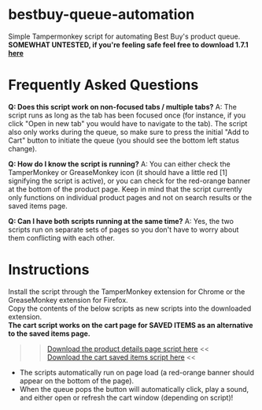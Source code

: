 # bestbuy-queue-automation
Simple Tampermonkey script for automating Best Buy's product queue.  
**SOMEWHAT UNTESTED, if you're feeling safe feel free to download 1.7.1 [here](https://github.com/albert-sun/bestbuy-queue-automation/tree/ad80072d2ee0d8a96ade54eb1f9d6110fabdbb8e)**

# Frequently Asked Questions
**Q: Does this script work on non-focused tabs / multiple tabs?**
A: The script runs as long as the tab has been focused once (for instance, if you click "Open in new tab" you would have to navigate to the tab). The script also only works during the queue, so make sure to press the initial "Add to Cart" button to initiate the queue (you should see the bottom left status change).  

**Q: How do I know the script is running?**
A: You can either check the TamperMonkey or GreaseMonkey icon (it should have a little red [1] signifying the script is active), or you can check for the red-orange banner at the bottom of the product page. Keep in mind that the script currently only functions on individual product pages and not on search results or the saved items page.

**Q: Can I have both scripts running at the same time?**
A: Yes, the two scripts run on separate sets of pages so you don't have to worry about them conflicting with each other.

# Instructions
Install the script through the TamperMonkey extension for Chrome or the GreaseMonkey extension for Firefox.  
Copy the contents of the below scripts as new scripts into the downloaded extension.  
**The cart script works on the cart page for SAVED ITEMS as an alternative to the saved items page.**  
>> [Download the product details page script here](https://github.com/albert-sun/bestbuy-queue-automation/blob/main/script_product.js) <<  
>> [Download the cart saved items script here](https://github.com/albert-sun/bestbuy-queue-automation/blob/main/script_cart.js) <<  

- The scripts automatically run on page load (a red-orange banner should appear on the bottom of the page).
- When the queue pops the button will automatically click, play a sound, and either open or refresh the cart window (depending on script)!
